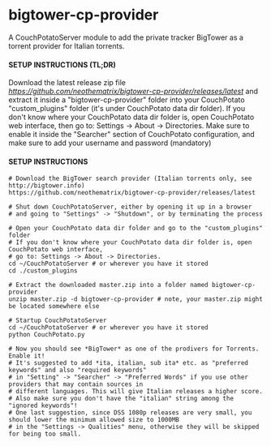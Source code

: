 bigtower-cp-provider
=======================

A CouchPotatoServer module to add the private tracker BigTower as a torrent provider for Italian torrents.

#### SETUP INSTRUCTIONS (TL;DR)

Download the latest release zip file *https://github.com/neothematrix/bigtower-cp-provider/releases/latest* and extract it
inside a "bigtower-cp-provider" folder into your CouchPotato "custom_plugins" folder (it's under CouchPotato data dir folder).
If you don't know where your CouchPotato data dir folder is, open CouchPotato web interface, then go to: Settings -> About -> Directories.
Make sure to enable it inside the "Searcher" section of CouchPotato configuration, and make sure to add your username and password (mandatory)

#### SETUP INSTRUCTIONS

```
# Download the BigTower search provider (Italian torrents only, see http://bigtower.info)
https://github.com/neothematrix/bigtower-cp-provider/releases/latest

# Shut down CouchPotatoServer, either by opening it up in a browser 
# and going to "Settings" -> "Shutdown", or by terminating the process

# Open your CouchPotato data dir folder and go to the "custom_plugins" folder
# If you don't know where your CouchPotato data dir folder is, open CouchPotato web interface,
# go to: Settings -> About -> Directories.
cd ~/CouchPotatoServer # or wherever you have it stored
cd ./custom_plugins

# Extract the downloaded master.zip into a folder named bigtower-cp-provider
unzip master.zip -d bigtower-cp-provider # note, your master.zip might be located somewhere else

# Startup CouchPotatoServer
cd ~/CouchPotatoServer # or wherever you have it stored
python CouchPotato.py

# Now you should see *BigTower* as one of the prodivers for Torrents. Enable it!
# It's suggested to add *ita, italian, sub ita* etc. as "preferred keywords" and also "required keywords"
# in "Setting" -> "Searcher" -> "Preferred Words" if you use other providers that may contain sources in
# different languages. This will give Italian releases a higher score.
# Also make sure you don't have the "italian" string among the "ignored keywords"!
# One last suggestion, since DSS 1080p releases are very small, you should lower the minimum allowed size to 1000MB
# in the "Settings -> Qualities" menu, otherwise they will be skipped for being too small.
```
